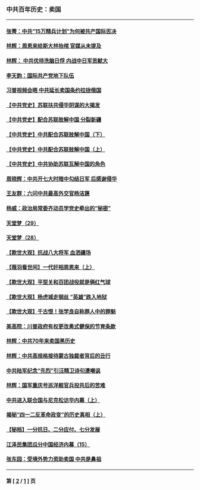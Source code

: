 ### 中共百年历史：卖国
---
#### [张菁：中共“15万精兵计划”为何被共产国际否决](../../pages/nf1176117/n13967677.md?04270430) 
#### [林辉：周恩来给斯大林抬棺 官媒从未提及](../../pages/nf1176117/n13961173.md?04270430) 
#### [林辉： 中共优待洗脑日俘 内战中日军贡献大](../../pages/nf1176117/n13624644.md?04270430) 
#### [李天韵：国际共产党地下队伍](../../pages/nf1176117/n13611808.md?04270430) 
#### [习普视频会晤 中共延长卖国条约拉拢俄国](../../pages/nf1176117/n13060971.md?04270430) 
#### [【中共党史】苏联扶共侵华阴谋的大揭发](../../pages/nf1176117/n13056050.md?04270430) 
#### [【中共党史】配合苏联肢解中国 分裂新疆](../../pages/nf1176117/n13040700.md?04270430) 
#### [【中共党史】中共配合苏联肢解中国（下）](../../pages/nf1176117/n13035660.md?04270430) 
#### [【中共党史】中共配合苏联肢解中国（上）](../../pages/nf1176117/n13030262.md?04270430) 
#### [【中共党史】中共协助苏联瓦解中国的角色](../../pages/nf1176117/n13018109.md?04270430) 
#### [周晓辉：中共开七大时暗中勾结日军 后感谢侵华](../../pages/nf1176117/n12921960.md?04270430) 
#### [王友群：六问中共最高外交官杨洁篪](../../pages/nf1176117/n12836495.md?04270430) 
#### [杨威：政治局常委齐动员学党史牵出的“秘密”](../../pages/nf1176117/n12764642.md?04270430) 
#### [天堂梦（29）](../../pages/nf1176117/n12408465.md?04270430) 
#### [天堂梦（28）](../../pages/nf1176117/n12408309.md?04270430) 
#### [【欺世大观】抗战八大将军 血洒疆场](../../pages/nf1176117/n12357044.md?04270430) 
#### [【薇羽看世间】一代奸相周恩来（上）](../../pages/nf1176117/n12401109.md?04270430) 
#### [【欺世大观】平型关和百团战役就是俩红气球](../../pages/nf1176117/n12359157.md?04270430) 
#### [【欺世大观】杨虎城走钢丝 “英雄”跌入地狱](../../pages/nf1176117/n12358840.md?04270430) 
#### [【欺世大观】千古恨！张学良自称罪人中的罪魁](../../pages/nf1176117/n12358629.md?04270430) 
#### [美高院：川普政府有权更改奥式健保的节育条款](../../pages/nf1176117/n12242171.md?04270430) 
#### [林辉：中共70年来卖国黑历史](../../pages/nf1176117/n11552181.md?04270430) 
#### [林辉：中共高规格接待蒙古独裁者背后的丑行](../../pages/nf1176117/n11225005.md?04270430) 
#### [中共陆军纪念“先烈”引汪精卫诗句遭嘲讽](../../pages/nf1176117/n11153345.md?04270430) 
#### [林辉：国军重庆号巡洋舰官兵投共后的苦难](../../pages/nf1176117/n10997801.md?04270430) 
#### [中共进入联合国与尼克松访华内幕（上）](../../pages/nf1176117/n10138788.md?04270430) 
#### [揭秘“四一二反革命政变”的历史真相（上）](../../pages/nf1176117/n9996650.md?04270430) 
#### [【秘档】一分抗日、二分应付、七分发展](../../pages/nf1176117/n9331484.md?04270430) 
#### [江泽民集团瓜分中国经济内幕（15）](../../pages/nf1176117/n9268584.md?04270430) 
#### [张东园：受境外势力资助卖国 中共是鼻祖](../../pages/nf1176117/n9272480.md?04270430) 

---
#### 第 [ [2](./2.md?04270430) / [1](./1.md?04270430) ] 页
